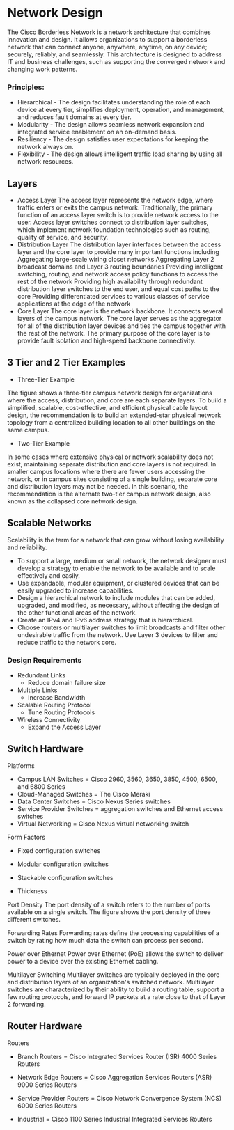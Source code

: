 # Network Design
The Cisco Borderless Network is a network architecture that combines innovation and design. It allows organizations to support a borderless network that can connect anyone, anywhere, anytime, on any device; securely, reliably, and seamlessly. This architecture is designed to address IT and business challenges, such as supporting the converged network and changing work patterns.

### Principles:
- Hierarchical - The design facilitates understanding the role of each device at every tier, simplifies deployment, operation, and management, and reduces fault domains at every tier.
- Modularity - The design allows seamless network expansion and integrated service enablement on an on-demand basis.
- Resiliency - The design satisfies user expectations for keeping the network always on.
- Flexibility - The design allows intelligent traffic load sharing by using all network resources.

## Layers
- Access Layer
The access layer represents the network edge, where traffic enters or exits the campus network. Traditionally, the primary function of an access layer switch is to provide network access to the user. Access layer switches connect to distribution layer switches, which implement network foundation technologies such as routing, quality of service, and security.
- Distribution Layer
The distribution layer interfaces between the access layer and the core layer to provide many important functions including Aggregating large-scale wiring closet networks
Aggregating Layer 2 broadcast domains and Layer 3 routing boundaries
Providing intelligent switching, routing, and network access policy functions to access the rest of the network
Providing high availability through redundant distribution layer switches to the end user, and equal cost paths to the core
Providing differentiated services to various classes of service applications at the edge of the network
- Core Layer
The core layer is the network backbone. It connects several layers of the campus network. The core layer serves as the aggregator for all of the distribution layer devices and ties the campus together with the rest of the network. The primary purpose of the core layer is to provide fault isolation and high-speed backbone connectivity.

## 3 Tier and 2 Tier Examples
- Three-Tier Example

The figure shows a three-tier campus network design for organizations where the access, distribution, and core are each separate layers. To build a simplified, scalable, cost-effective, and efficient physical cable layout design, the recommendation is to build an extended-star physical network topology from a centralized building location to all other buildings on the same campus.

- Two-Tier Example

In some cases where extensive physical or network scalability does not exist, maintaining separate distribution and core layers is not required. In smaller campus locations where there are fewer users accessing the network, or in campus sites consisting of a single building, separate core and distribution layers may not be needed. In this scenario, the recommendation is the alternate two-tier campus network design, also known as the collapsed core network design.

## Scalable Networks
Scalability is the term for a network that can grow without losing availability and reliability.
- To support a large, medium or small network, the network designer must develop a strategy to enable the network to be available and to scale effectively and easily.
- Use expandable, modular equipment, or clustered devices that can be easily upgraded to increase capabilities.
- Design a hierarchical network to include modules that can be added, upgraded, and modified, as necessary, without affecting the design of the other functional areas of the network.
- Create an IPv4 and IPv6 address strategy that is hierarchical.
- Choose routers or multilayer switches to limit broadcasts and filter other undesirable traffic from the network. Use Layer 3 devices to filter and reduce traffic to the network core.

### Design Requirements
- Redundant Links
    - Reduce domain failure size
- Multiple Links
    - Increase Bandwidth
- Scalable Routing Protocol
    - Tune Routing Protocols
- Wireless Connectivity
    - Expand the Access Layer

## Switch Hardware
Platforms
- Campus LAN Switches = Cisco 2960, 3560, 3650, 3850, 4500, 6500, and 6800 Series
- Cloud-Managed Switches = The Cisco Meraki 
- Data Center Switches = Cisco Nexus Series switches
- Service Provider Switches = aggregation switches and Ethernet access switches
- Virtual Networking = Cisco Nexus virtual networking switch

Form Factors
- Fixed configuration switches

- Modular configuration switches

- Stackable configuration switches

- Thickness

Port Density
The port density of a switch refers to the number of ports available on a single switch. The figure shows the port density of three different switches.

Forwarding Rates
Forwarding rates define the processing capabilities of a switch by rating how much data the switch can process per second.

Power over Ethernet
Power over Ethernet (PoE) allows the switch to deliver power to a device over the existing Ethernet cabling. 

Multilayer Switching
Multilayer switches are typically deployed in the core and distribution layers of an organization's switched network. Multilayer switches are characterized by their ability to build a routing table, support a few routing protocols, and forward IP packets at a rate close to that of Layer 2 forwarding.

## Router Hardware
Routers
- Branch Routers = Cisco Integrated Services Router (ISR) 4000 Series Routers

- Network Edge Routers = Cisco Aggregation Services Routers (ASR) 9000 Series Routers

- Service Provider Routers = Cisco Network Convergence System (NCS) 6000 Series Routers

- Industrial = Cisco 1100 Series Industrial Integrated Services Routers
